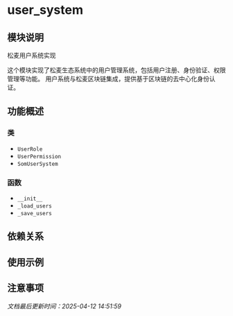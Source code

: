 # user_system

## 模块说明
松麦用户系统实现

这个模块实现了松麦生态系统中的用户管理系统，包括用户注册、身份验证、权限管理等功能。
用户系统与松麦区块链集成，提供基于区块链的去中心化身份认证。

## 功能概述

### 类

- `UserRole`
- `UserPermission`
- `SomUserSystem`

### 函数

- `__init__`
- `_load_users`
- `_save_users`

## 依赖关系

## 使用示例

## 注意事项

*文档最后更新时间：2025-04-12 14:51:59*